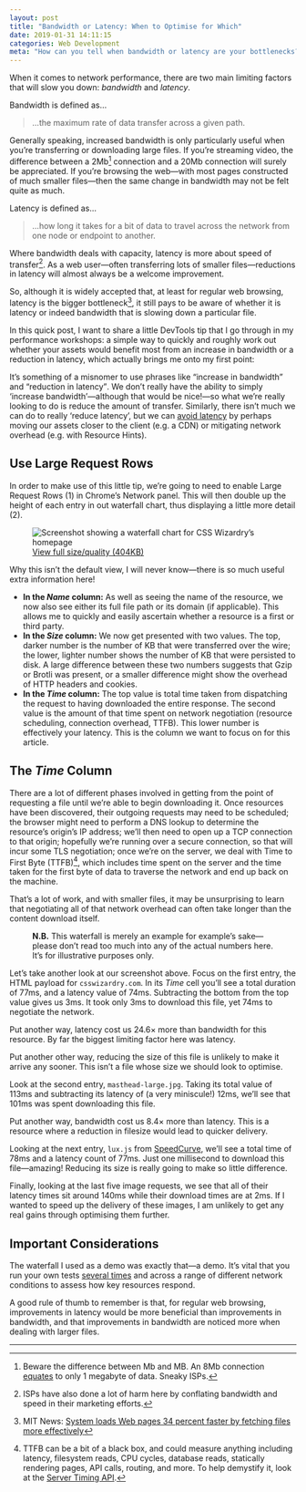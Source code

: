 ```yaml
---
layout: post
title: "Bandwidth or Latency: When to Optimise for Which"
date: 2019-01-31 14:11:15
categories: Web Development
meta: "How can you tell when bandwidth or latency are your bottlenecks?"
---
```


When it comes to network performance, there are two main limiting factors that
will slow you down: _bandwidth_ and _latency_.

Bandwidth is defined as…

> …the maximum rate of data transfer across a given path.

Generally speaking, increased bandwidth is only particularly useful when you’re
transferring or downloading large files. If you’re streaming video, the
difference between a 2Mb[^1] connection and a 20Mb connection will surely be
appreciated. If you’re browsing the web—with most pages constructed of much
smaller files—then the same change in bandwidth may not be felt quite as much.

Latency is defined as…

> …how long it takes for a bit of data to travel across the network from one
> node or endpoint to another.

Where bandwidth deals with capacity, latency is more about speed of
transfer[^2]. As a web user—often transferring lots of smaller
files—reductions in latency will almost always be a welcome improvement.

So, although it is widely accepted that, at least for regular web browsing,
latency is the bigger bottleneck[^3], it still pays to be aware of whether it is
latency or indeed bandwidth that is slowing down a particular file.

In this quick post, I want to share a little DevTools tip that I go through in
my performance workshops: a simple way to quickly and roughly work out whether
your assets would benefit most from an increase in bandwidth or a reduction in
latency, which actually brings me onto my first point:

It’s something of a misnomer to use phrases like <q>increase in bandwidth</q>
and <q>reduction in latency</q>. We don’t really have the ability to simply
‘increase bandwidth’—although that would be nice!—so what we’re really looking
to do is reduce the amount of transfer. Similarly, there isn’t much we can do to
really ‘reduce latency’, but we can [avoid
latency](https://csswizardry.com/2024/09/optimising-for-high-latency-environments/)
by perhaps moving our assets closer to the client (e.g. a CDN) or mitigating
network overhead (e.g. with Resource Hints).

## Use Large Request Rows

In order to make use of this little tip, we’re going to need to enable Large
Request Rows (1) in Chrome’s Network panel. This will then double up the height
of each entry in out waterfall chart, thus displaying a little more detail (2).

<figure>
  <img src="/wp-content/uploads/2019/01/waterfall-01.png" alt="Screenshot showing a waterfall chart for CSS Wizardry’s homepage" />
  <figcaption><a href="/wp-content/uploads/2019/01/waterfall-01-full.png">View full size/quality (404KB)</a></figcaption>
</figure>

Why this isn’t the default view, I will never know—there is so much useful extra
information here!

* **In the _Name_ column:** As well as seeing the name of the resource, we now
  also see either its full file path or its domain (if applicable). This allows
  me to quickly and easily ascertain whether a resource is a first or third
  party.
* **In the _Size_ column:** We now get presented with two values. The top,
  darker number is the number of KB that were transferred over the wire; the
  lower, lighter number shows the number of KB that were persisted to disk.
  A large difference between these two numbers suggests that Gzip or Brotli was
  present, or a smaller difference might show the overhead of HTTP headers and
  cookies.
* **In the _Time_ column:** The top value is total time taken from dispatching
  the request to having downloaded the entire response. The second value is the
  amount of that time spent on network negotiation (resource scheduling,
  connection overhead, TTFB). This lower number is effectively your latency.
  This is the column we want to focus on for this article.

## The _Time_ Column

There are a lot of different phases involved in getting from the point of
requesting a file until we’re able to begin downloading it. Once resources have
been discovered, their outgoing requests may need to be scheduled; the browser
might need to perform a DNS lookup to determine the resource’s origin’s IP
address; we’ll then need to open up a TCP connection to that origin; hopefully
we’re running over a secure connection, so that will incur some TLS negotiation;
once we’re on the server, we deal with Time to First Byte (TTFB)[^4], which
includes time spent on the server and the time taken for the first byte of data
to traverse the network and end up back on the machine.

That’s a lot of work, and with smaller files, it may be unsurprising to learn
that negotiating all of that network overhead can often take longer than
the content download itself.

<figure>
  <img src="/wp-content/uploads/2019/01/waterfall-01.png" alt="">
  <figcaption><strong>N.B.</strong> This waterfall is merely an example for
  example’s sake—please don’t read too much into any of the actual numbers here.
  It’s for illustrative purposes only.</figcaption>
</figure>

Let’s take another look at our screenshot above. Focus on the first entry, the
HTML payload for `csswizardry.com`. In its _Time_ cell you’ll see a total
duration of 77ms, and a latency value of 74ms. Subtracting the bottom from the
top value gives us 3ms. It took only 3ms to download this file, yet 74ms to
negotiate the network.

Put another way, latency cost us 24.6× more than bandwidth for this resource.
By far the biggest limiting factor here was latency.

Put another other way, reducing the size of this file is unlikely to make it
arrive any sooner. This isn’t a file whose size we should look to optimise.

Look at the second entry, `masthead-large.jpg`. Taking its total value of 113ms
and subtracting its latency of (a very miniscule!) 12ms, we’ll see that 101ms
was spent downloading this file.

Put another way, bandwidth cost us 8.4× more than latency. This is a resource
where a reduction in filesize would lead to quicker delivery.

Looking at the next entry, `lux.js` from [SpeedCurve](https://speedcurve.com/),
we’ll see a total time of 78ms and a latency count of 77ms. Just one millisecond
to download this file—amazing! Reducing its size is really going to make so
little difference.

Finally, looking at the last five image requests, we see that all of their
latency times sit around 140ms while their download times are at 2ms. If
I wanted to speed up the delivery of these images, I am unlikely to get any real
gains through optimising them further.

## Important Considerations

The waterfall I used as a demo was exactly that—a demo. It’s vital that you run
your own tests [several
times](/2017/01/choosing-the-correct-average/) and across
a range of different network conditions to assess how key resources respond.

A good rule of thumb to remember is that, for regular web browsing, improvements
in latency would be more beneficial than improvements in bandwidth, and that
improvements in bandwidth are noticed more when dealing with larger files.

- - -

[^1]: Beware the difference between Mb and MB. An 8Mb connection [equates](https://www.google.com/search?q=8Mb+in+MB) to only 1 megabyte of data. Sneaky ISPs.
[^2]: ISPs have also done a lot of harm here by conflating bandwidth and speed in their marketing efforts.
[^3]: MIT News: [System loads Web pages 34 percent faster by fetching files more effectively](http://news.mit.edu/2016/system-loads-web%20pages-34-percent-faster-0309)
[^4]: TTFB can be a bit of a black box, and could measure anything including latency, filesystem reads, CPU cycles, database reads, statically rendering pages, API calls, routing, and more. To help demystify it, look at the [Server Timing API](https://w3c.github.io/server-timing/).
